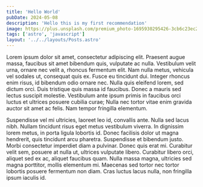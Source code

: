 ```yaml
---
title: 'Hello World'
pubDate: 2024-05-08
description: 'Hello this is my first recommendation'
image: https://plus.unsplash.com/premium_photo-1695930295426-3cb6c23ec25d?ixlib=rb-4.0.3&ixid=M3wxMjA3fDB8MHxwaG90by1wYWdlfHx8fGVufDB8fHx8fA%3D%3D&auto=format&fit=crop&w=1976&q=80
tags: ['astro', 'javascript']
layout: '../../layouts/Posts.astro'
---
```


Lorem ipsum dolor sit amet, consectetur adipiscing elit. Praesent augue massa, faucibus sit amet bibendum quis, vulputate ac nulla. Vestibulum velit urna, ornare nec velit a, rhoncus fermentum elit. Nam nulla metus, vehicula vel sodales ut, consequat quis ex. Fusce eu tincidunt dui. Integer rhoncus enim risus, id bibendum odio ornare nec. Nulla quis eleifend lorem, sed dictum orci. Duis tristique quis massa id faucibus. Donec a mauris sed lectus suscipit molestie. Vestibulum ante ipsum primis in faucibus orci luctus et ultrices posuere cubilia curae; Nulla nec tortor vitae enim gravida auctor sit amet ac felis. Nam tempor fringilla elementum.

Suspendisse vel mi ultricies, laoreet leo id, convallis ante. Nulla sed lacus nibh. Nullam tincidunt risus eget metus vestibulum viverra. In dignissim lorem metus, in porta ligula lobortis id. Donec facilisis dolor ut magna hendrerit, quis tincidunt arcu pharetra. Suspendisse et bibendum justo. Morbi consectetur imperdiet diam a pulvinar. Donec quis erat mi. Curabitur velit sem, posuere at nulla ut, ultrices vulputate libero. Curabitur libero orci, aliquet sed ex ac, aliquet faucibus quam. Nulla massa magna, ultricies sed magna porttitor, mollis elementum mi. Maecenas sed tortor nec tortor lobortis posuere fermentum non diam. Cras luctus lacus nulla, non fringilla ipsum iaculis id.

